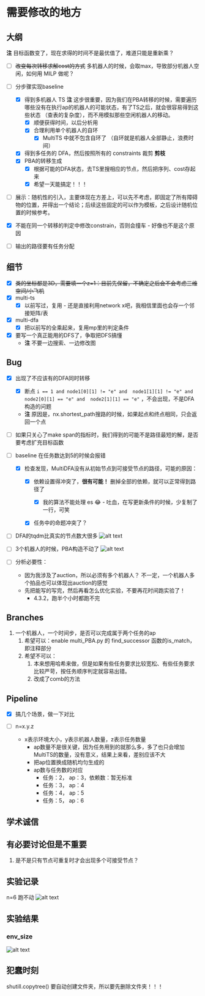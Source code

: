# 需要修改的地方

## 大纲

**注** 目标函数变了，现在求得的时间不是最优值了，难道只能是重新乘？

- [ ] ~~改变每次转移求解cost的方式~~ 多机器人的时候，会取max，导致部分机器人空闲，如何用 MILP 做呢？

- [ ] 分步骤实现baseline
  - [x] 得到多机器人 TS **注** 这步很重要，因为我们在PBA转移的时候，需要遍历哪些没有在执行ap的机器人的可能状态，有了TS之后，就会很容易得到这些状态 （查表的复杂度），而不用模拟那些空闲机器人的移动。
    - [x] 顺便获得时间，以后分析用
    - [x] 合理利用单个机器人的自环
      - [x] MultiTS 中就不包含自环了 （自环就是机器人全部静止，浪费时间）

  - [x] 得到多任务的 DFA，然后按照所有的 constraints 裁剪 **剪枝**
  - [x] PBA的转移生成
    - [x] 根据可能的DFA状态，去TS里搜相应的节点，然后把序列、cost存起来
    - [x] 希望一天能搞定！！！
- [ ] 展示：随机性的引入，主要体现在方差上，可以先不考虑，即固定了所有障碍物的位置，并得出一个结论；后续这些固定的可以作为模板，之后设计随机位置的时候参考。

- [x] 不能在同一个转移的判定中修改constrain，否则会撞车 - 好像也不是这个原因
- [ ] 输出的路径要有任务分配

## 细节

- [x] ~~类的坐标都是3D，需要填一个z=1：目前先保留，不确定之后会不会考虑三维空间/小飞机~~
- [x] multi-ts
  - [x] 以前写过，复用 - 还是直接利用network x吧，我相信里面也会存一个邻接矩阵/表
- [x] multi-dfa
  - [x] 把以前写的全乘起来，复用mp里的判定条件

- [x] 要写一个真正能用的DFS了，争取把DFS搞懂
  - **注** 不要一边搜索、一边修改图

## Bug

- [x] 出现了不应该有的DFA同时转移
  - [x] 断点 `i == 1 and node1[0][1] != "e" and  node1[1][1] != "e" and  node2[0][1] == "e" and  node2[1][1] == "e"` ，不会出现，不是DFA构造的问题
  - **注** 原因是，nx.shortest_path搜路的时候，如果起点和终点相同，只会返回一个点
- [ ] 如果只关心了make span的指标时，我们得到的可能不是路径最短的解，是否要考虑扩充目标函数

- [ ] baseline 在任务数达到5的时候会报错
  - [x] 检查发现，MultiDFA没有从初始节点到可接受节点的路径，可能的原因：
    - [x] 依赖设置得冲突了，**很有可能！** 删掉全部的依赖，就可以正常得到路径了
      - [x] 我的算法不能处理 es 😂 - 吐血，在写更新条件的时候，少复制了一行，可笑
    - [x] 任务中的命题冲突了？


- [ ] DFA的tqdm比真实的节点数大很多
![alt text](20241230_111230_481.png)

- [ ] 3个机器人的时候，PBA构造不动了
![alt text](20250101_090114_980.png)
- [ ] 分析必要性：
  - 因为我涉及了auction，所以必须有多个机器人？ 不一定，一个机器人多个拍品也可以体现出auction的感觉
  - 先把能写的写完，然后再看怎么优化实验，不要再花时间跑实验了！
    - 4.3.2，跑半个小时都跑不完



## Branches

1. 一个机器人，一个时间步，是否可以完成属于两个任务的ap
   1. 希望可以：enable multi_PBA.py 的 find_successor 函数的is_match，即注释部分
   2. 希望不可以：
      1. 本来想用哈希来做，但是如果有些任务要求比较宽松、有些任务要求比较严苛，按任务顺序判定就容易出错。
      2. 改成了comb的方法

## Pipeline

- [x] 搞几个场景，做一下对比

- [ ] n=x.y.z
  - x表示环境大小，y表示机器人数量，z表示任务数量
    - ap数量不是很关键，因为任务用到的就那么多，多了也只会增加MultiTS的数量，没有意义，结果上来看，差别应该不大
    - 把ap位置换成随机均匀生成的
    - ap数与任务数的对应
      - 任务：2， ap：3，依赖数：暂无标准
      - 任务：3， ap：4
      - 任务：4， ap：5
      - 任务：5， ap：6

## 学术诚信

## 有必要讨论但是不重要

1. 是不是只有节点可重复时才会出现多个可接受节点？

## 实验记录

n=6 跑不动
![alt text](20241222_111220_444.png)

## 实验结果

### env_size
![alt text](20250102_050117_121.png)

## 犯蠢时刻

shutill.copytree() 要自动创建文件夹，所以要先删除文件夹！！！